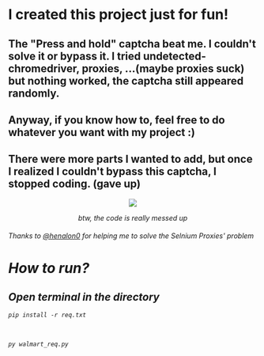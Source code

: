 # I created this project just for fun!
## The "Press and hold" captcha beat me. I couldn't solve it or bypass it. I tried undetected-chromedriver, proxies, ...(maybe proxies suck) but nothing worked, the captcha still appeared randomly.
## Anyway, if you know how to, feel free to do whatever you want with my project :)
## There were more parts I wanted to add, but once I realized I couldn't bypass this captcha, I stopped coding. (gave up)

<p align="center"><img src="https://github.com/user-attachments/assets/cdca5f86-665a-4df7-b44d-c65cd93b3c7d"><img/><p/>

<p align="center"><i>btw,  the code is really messed up<i/><p/>
  
###### Thanks to [@henalon0](https://github.com/henalon0/selenium-with-free-proxy) for helping me to solve the Selnium Proxies' problem
# How to run?
## Open terminal in the directory
```
pip install -r req.txt
```
<br>

```
py walmart_req.py
```
